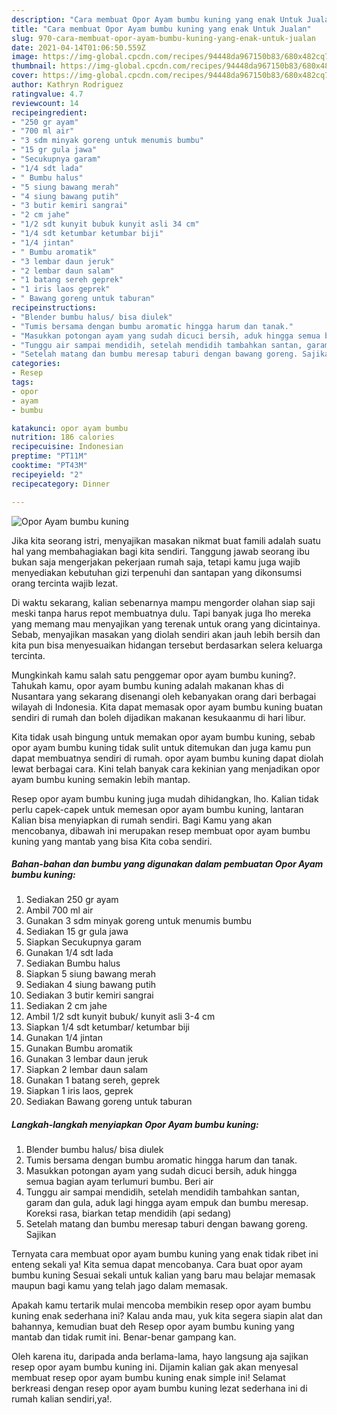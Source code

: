 ```yaml
---
description: "Cara membuat Opor Ayam bumbu kuning yang enak Untuk Jualan"
title: "Cara membuat Opor Ayam bumbu kuning yang enak Untuk Jualan"
slug: 970-cara-membuat-opor-ayam-bumbu-kuning-yang-enak-untuk-jualan
date: 2021-04-14T01:06:50.559Z
image: https://img-global.cpcdn.com/recipes/94448da967150b83/680x482cq70/opor-ayam-bumbu-kuning-foto-resep-utama.jpg
thumbnail: https://img-global.cpcdn.com/recipes/94448da967150b83/680x482cq70/opor-ayam-bumbu-kuning-foto-resep-utama.jpg
cover: https://img-global.cpcdn.com/recipes/94448da967150b83/680x482cq70/opor-ayam-bumbu-kuning-foto-resep-utama.jpg
author: Kathryn Rodriguez
ratingvalue: 4.7
reviewcount: 14
recipeingredient:
- "250 gr ayam"
- "700 ml air"
- "3 sdm minyak goreng untuk menumis bumbu"
- "15 gr gula jawa"
- "Secukupnya garam"
- "1/4 sdt lada"
- " Bumbu halus"
- "5 siung bawang merah"
- "4 siung bawang putih"
- "3 butir kemiri sangrai"
- "2 cm jahe"
- "1/2 sdt kunyit bubuk kunyit asli 34 cm"
- "1/4 sdt ketumbar ketumbar biji"
- "1/4 jintan"
- " Bumbu aromatik"
- "3 lembar daun jeruk"
- "2 lembar daun salam"
- "1 batang sereh geprek"
- "1 iris laos geprek"
- " Bawang goreng untuk taburan"
recipeinstructions:
- "Blender bumbu halus/ bisa diulek"
- "Tumis bersama dengan bumbu aromatic hingga harum dan tanak."
- "Masukkan potongan ayam yang sudah dicuci bersih, aduk hingga semua bagian ayam terlumuri bumbu. Beri air"
- "Tunggu air sampai mendidih, setelah mendidih tambahkan santan, garam dan gula, aduk lagi hingga ayam empuk dan bumbu meresap. Koreksi rasa, biarkan tetap mendidih (api sedang)"
- "Setelah matang dan bumbu meresap taburi dengan bawang goreng. Sajikan"
categories:
- Resep
tags:
- opor
- ayam
- bumbu

katakunci: opor ayam bumbu 
nutrition: 186 calories
recipecuisine: Indonesian
preptime: "PT11M"
cooktime: "PT43M"
recipeyield: "2"
recipecategory: Dinner

---
```



![Opor Ayam bumbu kuning](https://img-global.cpcdn.com/recipes/94448da967150b83/680x482cq70/opor-ayam-bumbu-kuning-foto-resep-utama.jpg)

Jika kita seorang istri, menyajikan masakan nikmat buat famili adalah suatu hal yang membahagiakan bagi kita sendiri. Tanggung jawab seorang ibu bukan saja mengerjakan pekerjaan rumah saja, tetapi kamu juga wajib menyediakan kebutuhan gizi terpenuhi dan santapan yang dikonsumsi orang tercinta wajib lezat.

Di waktu  sekarang, kalian sebenarnya mampu mengorder olahan siap saji meski tanpa harus repot membuatnya dulu. Tapi banyak juga lho mereka yang memang mau menyajikan yang terenak untuk orang yang dicintainya. Sebab, menyajikan masakan yang diolah sendiri akan jauh lebih bersih dan kita pun bisa menyesuaikan hidangan tersebut berdasarkan selera keluarga tercinta. 



Mungkinkah kamu salah satu penggemar opor ayam bumbu kuning?. Tahukah kamu, opor ayam bumbu kuning adalah makanan khas di Nusantara yang sekarang disenangi oleh kebanyakan orang dari berbagai wilayah di Indonesia. Kita dapat memasak opor ayam bumbu kuning buatan sendiri di rumah dan boleh dijadikan makanan kesukaanmu di hari libur.

Kita tidak usah bingung untuk memakan opor ayam bumbu kuning, sebab opor ayam bumbu kuning tidak sulit untuk ditemukan dan juga kamu pun dapat membuatnya sendiri di rumah. opor ayam bumbu kuning dapat diolah lewat berbagai cara. Kini telah banyak cara kekinian yang menjadikan opor ayam bumbu kuning semakin lebih mantap.

Resep opor ayam bumbu kuning juga mudah dihidangkan, lho. Kalian tidak perlu capek-capek untuk memesan opor ayam bumbu kuning, lantaran Kalian bisa menyiapkan di rumah sendiri. Bagi Kamu yang akan mencobanya, dibawah ini merupakan resep membuat opor ayam bumbu kuning yang mantab yang bisa Kita coba sendiri.

<!--inarticleads1-->

##### Bahan-bahan dan bumbu yang digunakan dalam pembuatan Opor Ayam bumbu kuning:

1. Sediakan 250 gr ayam
1. Ambil 700 ml air
1. Gunakan 3 sdm minyak goreng untuk menumis bumbu
1. Sediakan 15 gr gula jawa
1. Siapkan Secukupnya garam
1. Gunakan 1/4 sdt lada
1. Sediakan  Bumbu halus
1. Siapkan 5 siung bawang merah
1. Sediakan 4 siung bawang putih
1. Sediakan 3 butir kemiri sangrai
1. Sediakan 2 cm jahe
1. Ambil 1/2 sdt kunyit bubuk/ kunyit asli 3-4 cm
1. Siapkan 1/4 sdt ketumbar/ ketumbar biji
1. Gunakan 1/4 jintan
1. Gunakan  Bumbu aromatik
1. Gunakan 3 lembar daun jeruk
1. Siapkan 2 lembar daun salam
1. Gunakan 1 batang sereh, geprek
1. Siapkan 1 iris laos, geprek
1. Sediakan  Bawang goreng untuk taburan




<!--inarticleads2-->

##### Langkah-langkah menyiapkan Opor Ayam bumbu kuning:

1. Blender bumbu halus/ bisa diulek
1. Tumis bersama dengan bumbu aromatic hingga harum dan tanak.
1. Masukkan potongan ayam yang sudah dicuci bersih, aduk hingga semua bagian ayam terlumuri bumbu. Beri air
1. Tunggu air sampai mendidih, setelah mendidih tambahkan santan, garam dan gula, aduk lagi hingga ayam empuk dan bumbu meresap. Koreksi rasa, biarkan tetap mendidih (api sedang)
1. Setelah matang dan bumbu meresap taburi dengan bawang goreng. Sajikan




Ternyata cara membuat opor ayam bumbu kuning yang enak tidak ribet ini enteng sekali ya! Kita semua dapat mencobanya. Cara buat opor ayam bumbu kuning Sesuai sekali untuk kalian yang baru mau belajar memasak maupun bagi kamu yang telah jago dalam memasak.

Apakah kamu tertarik mulai mencoba membikin resep opor ayam bumbu kuning enak sederhana ini? Kalau anda mau, yuk kita segera siapin alat dan bahannya, kemudian buat deh Resep opor ayam bumbu kuning yang mantab dan tidak rumit ini. Benar-benar gampang kan. 

Oleh karena itu, daripada anda berlama-lama, hayo langsung aja sajikan resep opor ayam bumbu kuning ini. Dijamin kalian gak akan menyesal membuat resep opor ayam bumbu kuning enak simple ini! Selamat berkreasi dengan resep opor ayam bumbu kuning lezat sederhana ini di rumah kalian sendiri,ya!.

